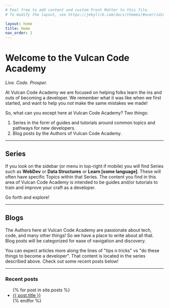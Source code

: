 ```yaml
---
# Feel free to add content and custom Front Matter to this file.
# To modify the layout, see https://jekyllrb.com/docs/themes/#overriding-theme-defaults

layout: home
title: Home
nav_order: 1
---
```


# Welcome to the Vulcan Code Academy
_Live. Code. Prosper._

At Vulcan Code Academy we are focused on helping folks learn the ins and outs of becoming a developer. We remember what it was like when we first started, and want to help you _not_ make the same mistakes we made!

So, what can you except here at Vulcan Code Academy? Two things:

1. Series in the form of guides and tutorials around common topics and pathways for new developers.
2. Blog posts by the Authors of Vulcan Code Academy.

----------------------
## Series

If you look on the sidebar (or menu in top-right if mobile) you will find Series such as __WebDev__ or __Data Structures__ or __Learn [some language]__. These will often have specific Topics within that Series. The content you find in this area of Vulcan Code Academy is intended to be guides and/or tutorials to train and improve your craft as a developer.

Go forth and explore!

----------------------
## Blogs

The Authors here at Vulcan Code Academy are passionate about tech, code, and many other things! So we have a place to write about all that. Blog posts will be categorized for ease of navigation and discovery.

You can expect articles more along the lines of "tips n tricks" vs "do these things to become a developer". That content is located in the series described above. Check out some recent posts below!

----------------------
### Recent posts

<ul>
  {% for post in site.posts %}
    <li>
      <a href="{{ post.url }}">{{ post.title }}</a>
    </li>
  {% endfor %}
</ul>

